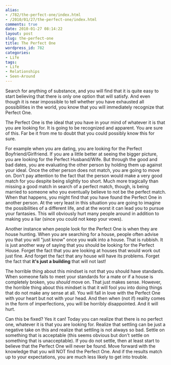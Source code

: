 ```yaml
---
alias:
- /782/the-perfect-one/index.html
- /2010/01/27/the-perfect-one/index.html
comments: true
date: 2010-01-27 08:14:22
layout: post
slug: the-perfect-one
title: The Perfect One
wordpress_id: 782
categories:
- Life
tags:
- Life
- Relationships
- Seen-Around
---
```


Search for anything of substance, and you will find that it is quite easy to start believing that there is only one option that will satisfy.  And even though it is near impossible to tell whether you have exhausted all possibilities in the world, you know that you will immediately recognize that Perfect One.

The Perfect One is the ideal that you have in your mind of whatever it is that you are looking for.  It is going to be recognized and apparent.  You are sure of this.  Far be it from me to doubt that you could possibly know this for sure.

For example when you are dating, you are looking for the Perfect Boyfriend/Girlfriend.  If you are a little better at seeing the bigger picture, you are looking for the Perfect Husband/Wife.  But through the good and bad dates, you are evaluating the other person by holding them up against your ideal.  Once the other person does not match, you are going to move on.  Don't pay attention to the fact that the person would make a very good match for you despite being slightly too short.  Much more tragically than missing a good match in search of a perfect match, though, is being married to someone who you eventually believe to not be the perfect match.  When that happens, you might find that you have found the Perfect One in another person.  At the very least in this situation you are going to imagine the possibilities of a different life, and at the worst it can lead you to  pursue your fantasies.  This will obviously hurt many people around in addition to making you a liar (since you could not keep your vows).

Another instance when people look for the Perfect One is when they are house hunting.  When you are searching for a house, people often advise you that you will "just know" once you walk into a house.  That is rubbish.  It is just another way of saying that you should be looking for the Perfect House.  Forget the fact that you are looking at houses that would work out just fine.  And forget the fact that any house will have its problems.  Forget the fact that **it's just a building** that will not last!

The horrible thing about this mindset is not that you should have standards.  When someone fails to meet your standards for a mate or if a house is completely broken, you _should_ move on.  That just makes sense.  However, the horrible thing about this mindset is that it will fool you into doing things that do not make any sense at all.  You will fall in love with the Perfect One with your heart but not with your head.  And then when (not if) reality comes in the form of imperfections, you will be horribly disappointed.  And it will hurt.

Can this be fixed?  Yes it can!  Today you can realize that there is no perfect one, whatever it is that you are looking for.  Realize that settling can be just a negative take on this and realize that settling is not always so bad.  Settle on something that is acceptable (this seems obvious but don't settle on something that is unacceptable).  If you do not settle, then at least start to believe that the Perfect One will never be found.  Move forward with the knowledge that you will NOT find the Perfect One.  And if the results match up to your expectations, you are much less likely to get into trouble.
